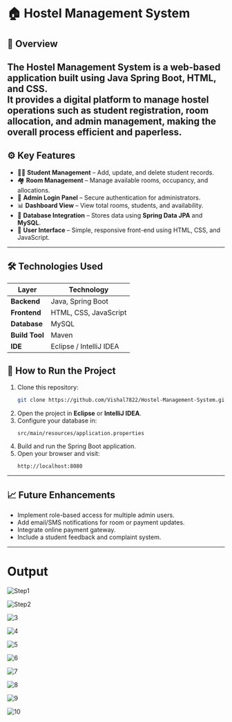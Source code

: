 # 🏠 Hostel Management System

## 📖 Overview
The **Hostel Management System** is a web-based application built using **Java Spring Boot**, **HTML**, and **CSS**.  
It provides a digital platform to manage hostel operations such as **student registration**, **room allocation**, and **admin management**, making the overall process efficient and paperless.
---

## ⚙️ Key Features
- 🧑‍🎓 **Student Management** – Add, update, and delete student records.  
- 🏘️ **Room Management** – Manage available rooms, occupancy, and allocations.  
- 🔐 **Admin Login Panel** – Secure authentication for administrators.  
- 📊 **Dashboard View** – View total rooms, students, and availability.  
- 💾 **Database Integration** – Stores data using **Spring Data JPA** and **MySQL**.  
- 🎨 **User Interface** – Simple, responsive front-end using HTML, CSS, and JavaScript.
---

## 🛠️ Technologies Used
| Layer | Technology |
|-------|-------------|
| **Backend** | Java, Spring Boot |
| **Frontend** | HTML, CSS, JavaScript |
| **Database** | MySQL |
| **Build Tool** | Maven |
| **IDE** | Eclipse / IntelliJ IDEA |

## 🚀 How to Run the Project
1. Clone this repository:
   ```bash
   git clone https://github.com/Vishal7822/Hostel-Management-System.git
   ```
2. Open the project in **Eclipse** or **IntelliJ IDEA**.  
3. Configure your database in:
   ```
   src/main/resources/application.properties
   ```
4. Build and run the Spring Boot application.  
5. Open your browser and visit:
   ```
   http://localhost:8080
   ```

---
## 📈 Future Enhancements
- Implement role-based access for multiple admin users.  
- Add email/SMS notifications for room or payment updates.  
- Integrate online payment gateway.  
- Include a student feedback and complaint system.
---

# Output

![Step1](https://github.com/user-attachments/assets/dd6108fa-e902-4b92-8def-74086aa15a47)

![Step2](https://github.com/user-attachments/assets/b76147f8-4a8c-4a88-87d6-8c6ae26677a5)

![3](https://github.com/user-attachments/assets/558a6ab6-330f-42c7-9ead-8de4863a45da)

![4](https://github.com/user-attachments/assets/57692944-7574-4960-a925-5de17dd63766)

![5](https://github.com/user-attachments/assets/e06096f6-451c-4648-be97-6414ef6fdb9d)

![6](https://github.com/user-attachments/assets/16d52e58-9752-4fa2-8fce-2e7dd89ca1f6)

![7](https://github.com/user-attachments/assets/267cb421-6321-4b3c-b3a5-7ea31f65be0d)

![8](https://github.com/user-attachments/assets/15ea3263-6015-481d-896d-50910d84552d)

![9](https://github.com/user-attachments/assets/fba91069-dfae-4571-8fad-bbeaa7eda4c1)

![10](https://github.com/user-attachments/assets/1460f003-c633-49cd-9a21-8cd82a4a472b)






